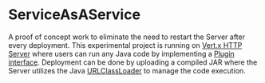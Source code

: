 # ServiceAsAService
A proof of concept work to eliminate the need to restart the Server after every deployment. This experimental project is running on [Vert.x HTTP Server](https://vertx.io/) where users can run any Java code by implementing a [Plugin interface](https://github.com/VicCebedo/ServiceAsAService/blob/master/plugin/src/com/cebedo/serviceasaservice/plugin/Plugin.java). Deployment can be done by uploading a compiled JAR where the Server utilizes the Java [URLClassLoader](https://docs.oracle.com/javase/7/docs/api/java/net/URLClassLoader.html) to manage the code execution.
